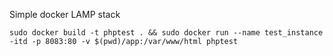 Simple docker LAMP stack

```
sudo docker build -t phptest . && sudo docker run --name test_instance -itd -p 8083:80 -v $(pwd)/app:/var/www/html phptest

```